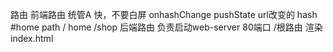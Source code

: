 路由
  前端路由 统管A  快，不要白屏 onhashChange pushState url改变的 hash #home path / home /shop
  后端路由 负责启动web-server 80端口  /根路由 渲染index.html